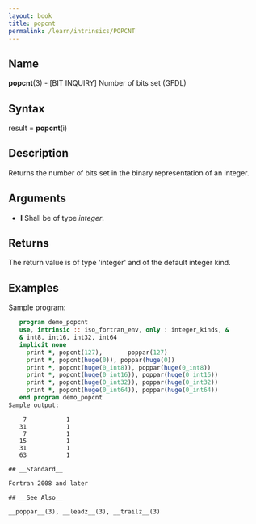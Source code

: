 ```yaml
---
layout: book
title: popcnt
permalink: /learn/intrinsics/POPCNT
---
```

## __Name__

__popcnt__(3) - \[BIT INQUIRY\] Number of bits set
(GFDL)

## __Syntax__

result = __popcnt__(i)

## __Description__

Returns the number of bits set in the binary representation of an
integer.

## __Arguments__

  - __I__
    Shall be of type _integer_.

## __Returns__

The return value is of type 'integer' and of the default integer kind.

## __Examples__

Sample program:

```fortran
   program demo_popcnt
   use, intrinsic :: iso_fortran_env, only : integer_kinds, &
   & int8, int16, int32, int64
   implicit none
     print *, popcnt(127),       poppar(127)
     print *, popcnt(huge(0)), poppar(huge(0))
     print *, popcnt(huge(0_int8)), poppar(huge(0_int8))
     print *, popcnt(huge(0_int16)), poppar(huge(0_int16))
     print *, popcnt(huge(0_int32)), poppar(huge(0_int32))
     print *, popcnt(huge(0_int64)), poppar(huge(0_int64))
   end program demo_popcnt
Sample output:

```
        7           1
       31           1
        7           1
       15           1
       31           1
       63           1
```
## __Standard__

Fortran 2008 and later

## __See Also__

__poppar__(3), __leadz__(3), __trailz__(3)
